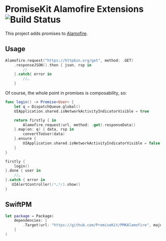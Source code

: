 # PromiseKit Alamofire Extensions ![Build Status]

This project adds promises to [Alamofire](https://github.com/Alamofire/Alamofire).

## Usage

```swift
Alamofire.request("https://httpbin.org/get", method: .GET)
    .responseJSON().then { json, rsp in
        // 
    }.catch{ error in
        //…
    }
```

Of course, the whole point in promises is composability, so:

```swift
func login() -> Promise<User> {
    let q = DispatchQueue.global()
    UIApplication.shared.isNetworkActivityIndicatorVisible = true

    return firstly { in
        Alamofire.request(url, method: .get).responseData()
    }.map(on: q) { data, rsp in
        convertToUser(data)
    }.ensure {
        UIApplication.shared.isNetworkActivityIndicatorVisible = false
    }
}

firstly {
    login()
}.done { user in
    //…
}.catch { error in
   UIAlertController(/*…*/).show() 
}
```

## SwiftPM

```swift
let package = Package(
    dependencies: [
        .Target(url: "https://github.com/PromiseKit/PMKAlamofire", majorVersion: 3)
    ]
)
```


[Build Status]: https://travis-ci.org/PromiseKit/PMKAlamofire.svg?branch=master
